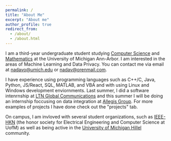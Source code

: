 ```yaml
---
permalink: /
title: "About Me"
excerpt: "About me"
author_profile: true
redirect_from: 
  - /about/
  - /about.html
---
```


I am a third-year undergraduate student studying [Computer Science](https://cse.engin.umich.edu/) and [Mathematics](https://lsa.umich.edu/math/) at the University of Michigan Ann-Arbor. I am interested in the areas of Machine Learning and Data Privacy. You can contact me via email at [nadavo@umich.edu](mailto:nadavo@umich.edu) or [nadav@orenmail.com](mailto:nadav@orenmail.com).

I have experience using programming languages such as C++/C, Java, Python, JS/React, SQL, MATLAB, and VBA and with using Linux and Windows development enviornments. Last summer, I did a software intenrnship at [LTN Global Communications](https://ltnglobal.com) and this summer I will be doing an internship foccusing on data integration at [Allegis Group](https://allegisgroup.com). For more examples of projects I have done check out the "projects" tab.

On campus, I am invloved with several student organizations, such as [IEEE-HKN](https://hkn.eecs.umich.edu) (the honor society for Electrical Engineering and Computer Science at UofM) as well as being active in the [University of Michigan Hillel](https://michiganhillel.org) community.


